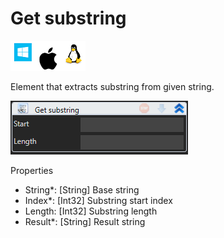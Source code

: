 # Get substring

![](<../../../../.gitbook/assets/image (201).png>)

Element that extracts substring from given string.

![](<../../../../.gitbook/assets/image (190).png>)

Properties

* String\*: \[String] Base string
* Index\*: \[Int32] Substring start index
* Length: \[Int32] Substring length
* Result\*: \[String] Result string
